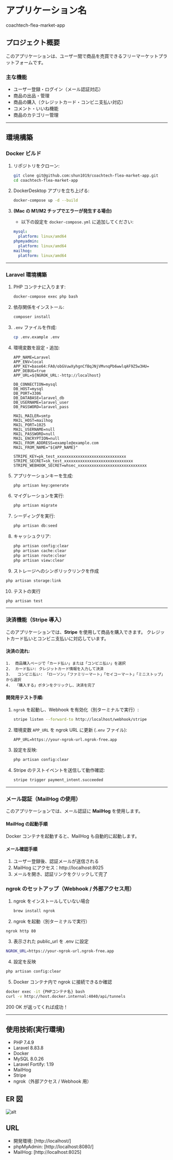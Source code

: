 # **アプリケーション名**

coachtech-flea-market-app

## **プロジェクト概要**

このアプリケーションは、ユーザー間で商品を売買できるフリーマーケットプラットフォームです。

### **主な機能**

- ユーザー登録・ログイン（メール認証対応）
- 商品の出品・管理
- 商品の購入（クレジットカード・コンビニ支払い対応）
- コメント・いいね機能
- 商品のカテゴリー管理

---

## **環境構築**

### **Docker ビルド**

1. リポジトリをクローン:

   ```bash
   git clone git@github.com:shun1019/coachtech-flea-market-app.git
   cd coachtech-flea-market-app
   ```

2. DockerDesktop アプリを立ち上げる:

   ```bash
   docker-compose up -d --build
   ```

3. **(Mac の M1/M2 チップでエラーが発生する場合)**
   - 以下の設定を `docker-compose.yml` に追加してください:
   ```yaml
   mysql:
     platform: linux/amd64
   phpmyadmin:
     platform: linux/amd64
   mailhog:
     platform: linux/amd64
   ```

---

### **Laravel 環境構築**

1. PHP コンテナに入ります:

   ```bash
   docker-compose exec php bash
   ```

2. 依存関係をインストール:

   ```bash
   composer install
   ```

3. `.env` ファイルを作成:

   ```bash
   cp .env.example .env
   ```

4. 環境変数を設定・追加:

   ```env
   APP_NAME=Laravel
   APP_ENV=local
   APP_KEY=base64:FA0/obGVuwXyhgnCfBqJNjVMvnqPb6wwlqAF9Z5w3HU=
   APP_DEBUG=true
   APP_URL=${NGROK_URL:-http://localhost}

   DB_CONNECTION=mysql
   DB_HOST=mysql
   DB_PORT=3306
   DB_DATABASE=laravel_db
   DB_USERNAME=laravel_user
   DB_PASSWORD=laravel_pass

   MAIL_MAILER=smtp
   MAIL_HOST=mailhog
   MAIL_PORT=1025
   MAIL_USERNAME=null
   MAIL_PASSWORD=null
   MAIL_ENCRYPTION=null
   MAIL_FROM_ADDRESS=example@example.com
   MAIL_FROM_NAME="${APP_NAME}"

   STRIPE_KEY=pk_test_xxxxxxxxxxxxxxxxxxxxxxxxxxxxxx
   STRIPE_SECRET=sk_test_xxxxxxxxxxxxxxxxxxxxxxxxxxxxxx
   STRIPE_WEBHOOK_SECRET=whsec_xxxxxxxxxxxxxxxxxxxxxxxxxxxxxx
   ```

5. アプリケーションキーを生成:

   ```bash
   php artisan key:generate
   ```

6. マイグレーションを実行:

   ```bash
   php artisan migrate
   ```

7. シーディングを実行:

   ```bash
   php artisan db:seed
   ```

8. キャッシュクリア:
   ```bash
   php artisan config:clear
   php artisan cache:clear
   php artisan route:clear
   php artisan view:clear
   ```

9.	ストレージへのシンボリックリンクを作成
   ```bash
   php artisan storage:link
   ```

10. テストの実行
   ```bash
   php artisan test
   ```

---

### **決済機能（Stripe 導入）**

このアプリケーションでは、**Stripe** を使用して商品を購入できます。
クレジットカード払いとコンビニ支払いに対応しています。

#### **決済の流れ:**

    1.	商品購入ページで「カード払い」または「コンビニ払い」を選択
    2.	カード払い: クレジットカード情報を入力して決済
    3.   コンビニ払い: 「ローソン」「ファミリーマート」「セイコーマート」「ミニストップ」から選択
    4.	「購入する」ボタンをクリックし、決済を完了

#### **開発用テスト手順:**

1. `ngrok` を起動し、Webhook を有効化（別ターミナルで実行）:

   ```bash
   stripe listen --forward-to http://localhost/webhook/stripe
   ```

2. 環境変数 `APP_URL` を ngrok URL に更新 (`.env` ファイル):

   ```env
   APP_URL=https://your-ngrok-url.ngrok-free.app
   ```

3. 設定を反映:

   ```bash
   php artisan config:clear
   ```

4. Stripe のテストイベントを送信して動作確認:
   ```bash
   stripe trigger payment_intent.succeeded
   ```

---

### **メール認証（MailHog の使用）**

このアプリケーションでは、メール認証に **MailHog** を使用します。

#### **MailHog の起動手順**

Docker コンテナを起動すると、MailHog も自動的に起動します。

#### **メール確認手順**

1. ユーザー登録後、認証メールが送信される
2. MailHog にアクセス：http://localhost:8025
3. メールを開き、認証リンクをクリックして完了

### **ngrok のセットアップ（Webhook / 外部アクセス用）**

1. ngrok をインストールしていない場合

   ```bash
   brew install ngrok
   ```

2. ngrok を起動（別ターミナルで実行）

```bash
ngrok http 80
```

3. 表示された public_url を .env に設定

```bash
NGROK_URL=https://your-ngrok-url.ngrok-free.app
```

4. 設定を反映

```bash
php artisan config:clear
```

5. Docker コンテナ内で ngrok に接続できるか確認

```bash
docker exec -it {PHPコンテナ名} bash
curl -v http://host.docker.internal:4040/api/tunnels
```

200 OK が返ってくれば成功！

---

## 使用技術(実行環境)

- PHP 7.4.9
- Laravel 8.83.8
- Docker
- MySQL 8.0.26
- Laravel Fortify: 1.19
- MailHog
- Stripe
- ngrok（外部アクセス / Webhook 用）

## ER 図

![alt](erd.png)

## URL

- 開発環境: [http://localhost/]
- phpMyAdmin: [http://localhost:8080/]
- MailHog: [http://localhost:8025]
